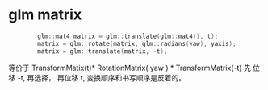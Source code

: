 # glm matrix

```c++
        glm::mat4 matrix = glm::translate(glm::mat4(), t);
        matrix = glm::rotate(matrix, glm::radians(yaw), yaxis);
        matrix = glm::translate(matrix, -t);
```

等价于
TransformMatix(t)* RotationMatrix( yaw ) * TransformMatrix(-t)
先 位移 -t, 再选择， 再位移 t, 变换顺序和书写顺序是反着的。